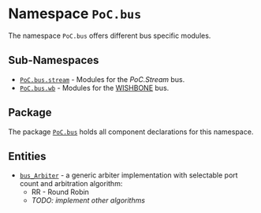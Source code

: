 # Namespace `PoC.bus`

The namespace `PoC.bus` offers different bus specific modules.


## Sub-Namespaces

 - [`PoC.bus.stream`][bus_stream] - Modules for the *PoC.Stream* bus.
 - [`PoC.bus.wb`][bus_wb] - Modules for the [WISHBONE][wishbone] bus.

 [wishbone]:	http://opencores.org/opencores,wishbone


## Package

The package [`PoC.bus`][bus.pkg] holds all component declarations for this namespace.


## Entities

 -  [`bus_Arbiter`][bus_Arbiter] - a generic arbiter implementation with selectable
     port count and arbitration algorithm:
     -  RR - Round Robin
     -  *TODO: implement other algorithms*


 [bus_stream]:			stream
 [bus_wb]:					wb

 [bus.pkg]:					bus.pkg.vhdl

 [bus_Arbiter]:			bus_Arbiter.vhdl
